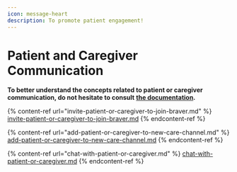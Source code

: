 ```yaml
---
icon: message-heart
description: To promote patient engagement!
---
```


# Patient and Caregiver Communication

**To better understand the concepts related to patient or caregiver communication, do not hesitate to consult** [**the documentation**](https://support-en.braver.net/for-professionals/patient-and-caregivers)**.**

{% content-ref url="invite-patient-or-caregiver-to-join-braver.md" %}
[invite-patient-or-caregiver-to-join-braver.md](invite-patient-or-caregiver-to-join-braver.md)
{% endcontent-ref %}

{% content-ref url="add-patient-or-caregiver-to-new-care-channel.md" %}
[add-patient-or-caregiver-to-new-care-channel.md](add-patient-or-caregiver-to-new-care-channel.md)
{% endcontent-ref %}

{% content-ref url="chat-with-patient-or-caregiver.md" %}
[chat-with-patient-or-caregiver.md](chat-with-patient-or-caregiver.md)
{% endcontent-ref %}
